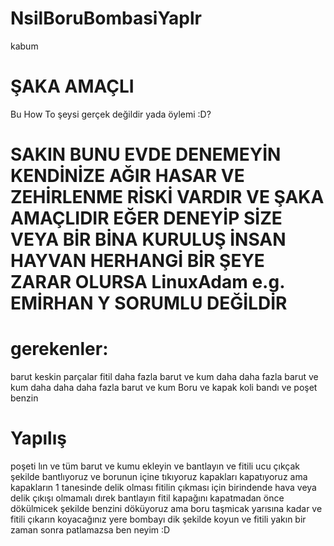 # NsilBoruBombasiYaplr
kabum
# ŞAKA AMAÇLI

Bu How To şeysi gerçek değildir yada öylemi :D?

# SAKIN BUNU EVDE DENEMEYİN KENDİNİZE AĞIR HASAR VE ZEHİRLENME RİSKİ VARDIR VE ŞAKA AMAÇLIDIR EĞER DENEYİP SİZE VEYA BİR BİNA KURULUŞ İNSAN HAYVAN HERHANGİ BİR ŞEYE ZARAR OLURSA LinuxAdam e.g. EMİRHAN Y SORUMLU DEĞİLDİR

# gerekenler:


barut
keskin parçalar
fitil
daha fazla barut ve kum
daha daha fazla barut ve kum
daha daha daha fazla barut ve kum
Boru ve kapak
koli bandı ve poşet
benzin

# Yapılış

poşeti lın ve tüm barut ve kumu ekleyin ve bantlayın
ve fitili ucu çıkçak şekilde bantlıyoruz ve borunun içine tıkıyoruz
kapakları kapatıyoruz ama kapakların 1 tanesinde delik olması fitilin çıkması için birindende hava veya delik çıkışı olmamalı dırek bantlayın
fitil kapağını kapatmadan önce dökülmicek şekilde benzini döküyoruz ama boru taşmicak yarısına kadar ve fitili çıkarın
koyacağınız yere bombayı dik şekilde koyun ve fitili yakın bir zaman sonra patlamazsa ben neyim :D



